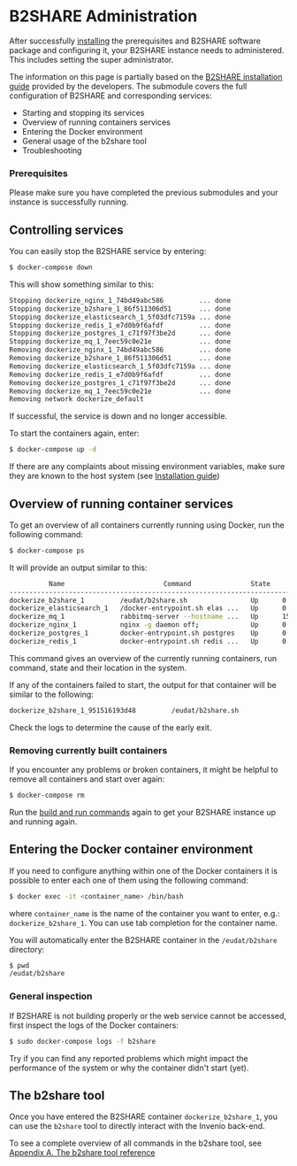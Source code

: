 # B2SHARE Administration
After successfully [installing](05_Installation.md) the prerequisites and B2SHARE software package and configuring it, your B2SHARE instance needs to administered. This includes setting the super administrator.

The information on this page is partially based on the [B2SHARE installation guide](https://github.com/EUDAT-B2SHARE/b2share/blob/evolution/INSTALL.rst) provided by the developers. The submodule covers the full configuration of B2SHARE and corresponding services:
- Starting and stopping its services
- Overview of running containers services
- Entering the Docker environment
- General usage of the b2share tool
- Troubleshooting

### Prerequisites
Please make sure you have completed the previous submodules and your instance is successfully running.

## Controlling services
You can easily stop the B2SHARE service by entering:

```sh
$ docker-compose down
```

This will show something similar to this:

```sh
Stopping dockerize_nginx_1_74bd49abc586         ... done
Stopping dockerize_b2share_1_86f511306d51       ... done
Stopping dockerize_elasticsearch_1_5f03dfc7159a ... done
Stopping dockerize_redis_1_e7d0b9f6afdf         ... done
Stopping dockerize_postgres_1_c71f97f3be2d      ... done
Stopping dockerize_mq_1_7eec59c0e21e            ... done
Removing dockerize_nginx_1_74bd49abc586         ... done
Removing dockerize_b2share_1_86f511306d51       ... done
Removing dockerize_elasticsearch_1_5f03dfc7159a ... done
Removing dockerize_redis_1_e7d0b9f6afdf         ... done
Removing dockerize_postgres_1_c71f97f3be2d      ... done
Removing dockerize_mq_1_7eec59c0e21e            ... done
Removing network dockerize_default
```

If successful, the service is down and no longer accessible.

To start the containers again, enter:

```sh
$ docker-compose up -d
```

If there are any complaints about missing environment variables, make sure they are known to the host system (see [Installation guide](04_Installation.md#set-environment-variables))

## Overview of running container services
To get an overview of all containers currently running using Docker, run the following command:

```sh
$ docker-compose ps
```

It will provide an output similar to this:

```sh
          Name                         Command               State                                              Ports
----------------------------------------------------------------------------------------------------------------------------------------------------------------
dockerize_b2share_1         /eudat/b2share.sh                Up      0.0.0.0:32795->5000/tcp
dockerize_elasticsearch_1   /docker-entrypoint.sh elas ...   Up      0.0.0.0:32793->9200/tcp, 0.0.0.0:32792->9300/tcp
dockerize_mq_1              rabbitmq-server --hostname ...   Up      15671/tcp, 0.0.0.0:32789->15672/tcp, 25672/tcp, 4369/tcp, 5671/tcp, 0.0.0.0:32790->5672/tcp
dockerize_nginx_1           nginx -g daemon off;             Up      0.0.0.0:443->443/tcp, 0.0.0.0:80->80/tcp
dockerize_postgres_1        docker-entrypoint.sh postgres    Up      0.0.0.0:32794->5432/tcp
dockerize_redis_1           docker-entrypoint.sh redis ...   Up      0.0.0.0:32791->6379/tcp
```

This command gives an overview of the currently running containers, run command, state and their location in the system.

If any of the containers failed to start, the output for that container will be similar to the following:

```sh
dockerize_b2share_1_951516193d48         /eudat/b2share.sh                Exit 1
```

Check the logs to determine the cause of the early exit.

### Removing currently built containers
If you encounter any problems or broken containers, it might be helpful to remove all containers and start over again:

```sh
$ docker-compose rm
```

Run the [build and run commands](04_Installation.md#building-and-running-b2share) again to get your B2SHARE instance up and running again.

## Entering the Docker container environment
If you need to configure anything within one of the Docker containers it is possible to enter each one of them using the following command:

```sh
$ docker exec -it <container_name> /bin/bash
```

where `container_name` is the name of the container you want to enter, e.g.: `dockerize_b2share_1`. You can use tab completion for the container name.

You will automatically enter the B2SHARE container in the `/eudat/b2share` directory:

```sh
$ pwd
/eudat/b2share
```

### General inspection
If B2SHARE is not building properly or the web service cannot be accessed, first inspect the logs of the Docker containers:

```sh
$ sudo docker-compose logs -f b2share
```

Try if you can find any reported problems which might impact the performance of the system or why the container didn't start (yet).

## The b2share tool
Once you have entered the B2SHARE container `dockerize_b2share_1`, you can use the `b2share` tool to directly interact with the Invenio back-end.

To see a complete overview of all commands in the b2share tool, see [Appendix A. The b2share tool reference](A_b2share_Tool_Reference.md)
